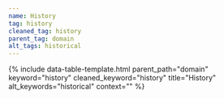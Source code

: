 ```yaml
---
name: History
tag: history
cleaned_tag: history
parent_tag: domain
alt_tags: historical
---
```


{% include data-table-template.html 
  parent_path="domain" 
  keyword="history" 
  cleaned_keyword="history" 
  title="History"
  alt_keywords="historical"
  context=""
%}

